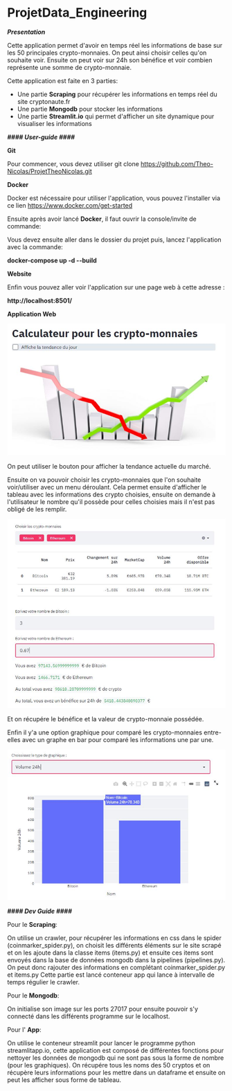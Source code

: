 # ProjetData_Engineering

***Presentation***

Cette application permet d'avoir en temps réel les informations de base sur les 50 principales crypto-monnaies. On peut ainsi choisir celles qu'on souhaite voir. Ensuite on peut voir sur 24h son bénéfice et voir combien représente une somme de crypto-monnaie.

Cette application est faite en 3 parties:
- Une partie **Scraping** pour récupérer les informations en temps réel du site cryptonaute.fr
- Une partie **Mongodb** pour stocker les informations
- Une partie **Streamlit.io** qui permet d'afficher un site dynamique pour visualiser les informations

***#### User-guide ####***

**Git**

Pour commencer, vous devez utiliser 
git clone https://github.com/Theo-Nicolas/ProjetTheoNicolas.git


**Docker**

Docker est nécessaire pour utiliser l'application,
vous pouvez l'installer via ce lien https://www.docker.com/get-started

Ensuite après avoir lancé **Docker**, il faut ouvrir la console/invite de commande:

Vous devez ensuite aller dans le dossier du projet puis,
lancez l'application avec la commande:

**docker-compose up -d --build**

**Website**

Enfin vous pouvez aller voir l'application sur une page web à cette adresse :

**http://localhost:8501/**



**Application Web**

<img src="/Image/Avant.JPG" alt="Avant"/>

On peut utiliser le bouton pour afficher la tendance actuelle du marché.

Ensuite on va pouvoir choisir les crypto-monnaies que l'on souhaite voir/utiliser avec un menu déroulant.
Cela permet ensuite d'afficher le tableau avec les informations des crypto choisies, ensuite on demande
à l'utilisateur le nombre qu'il possède pour celles choisies mais il n'est pas obligé de les remplir.

<img src="/Image/Calculateur.JPG" alt="calculateur"/>

Et on récupére le bénéfice et la valeur de crypto-monnaie possédée.

Enfin il y'a une option graphique pour comparé les crypto-monnaies entre-elles avec un graphe en bar pour comparé 
les informations une par une.

<img src="/Image/Graphique.JPG" alt="Graphique"/>


***#### Dev Guide ####***

Pour le **Scraping**:

On utilise un crawler, pour récupérer les informations en css dans le spider (coinmarker_spider.py), on choisit les différents 
éléments sur le site scrapé et on les ajoute dans la classe items (items.py) et ensuite ces items sont envoyés dans la base de données mongodb
dans la pipelines (pipelines.py).
On peut donc rajouter des informations en complétant coinmarker_spider.py et items.py
Cette partie est lancé conteneur app qui lance à intervalle de temps régulier le crawler.

Pour le **Mongodb**:

On initialise son image sur les ports 27017 pour ensuite pouvoir s'y connecté dans les différents programme sur le localhost.

Pour l' **App**:

On utilise le conteneur streamlit pour lancer le programme python streamlitapp.io, cette application est composé de différentes
fonctions pour nettoyer les données de mongodb qui ne sont pas sous la forme de nombre (pour les graphiques).
On récupére tous les noms des 50 cryptos et on récupère leurs informations pour les mettre dans un dataframe et ensuite on peut
les afficher sous forme de tableau.
